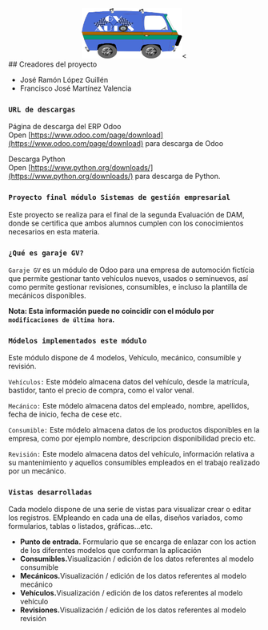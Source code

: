 
<div style="text-align: center;">
<img src="https://raw.githubusercontent.com/Sysop81/garaje_gv/master/static/description/icon.png" alt="Logo de empresa" width="200" height="100"><
</div>
## Creadores del proyecto

<ul>
    <li>José Ramón López Guillén</li>
    <li>Francisco José Martínez Valencia</li>
</ul>

### `URL de descargas`

Página de descarga del ERP Odoo<br>
Open [https://www.odoo.com/page/download](https://www.odoo.com/page/download) para descarga de Odoo

Descarga Python<br>
Open [https://www.python.org/downloads/](https://www.python.org/downloads/) para descarga de Python.


### `Proyecto final módulo Sistemas de gestión empresarial`

Este proyecto se realiza para el final de la segunda Evaluación de DAM, donde se certifica
que ambos alumnos cumplen con los conocimientos necesarios en esta materia.


### `¿Qué es garaje GV?`

`Garaje GV` es un módulo de Odoo para una empresa de automoción fictícia que permite gestionar tanto vehículos nuevos, usados o seminuevos, así como permite gestionar revisiones, consumibles, e incluso la plantilla de mecánicos disponibles.

**Nota: Esta información puede no coincidir con el módulo por `modificaciones de última hora`.**


### `Módelos implementados este módulo`

Este módulo dispone de 4 modelos, Vehículo, mecánico, consumible y revisión.

`Vehículos:` Este módelo almacena datos del vehículo, desde la matrícula, bastidor, tanto el precio de compra, como el valor venal.

`Mecánico:` Este módelo almacena datos del empleado, nombre, apellidos, fecha de inicio, fecha de cese etc.

`Consumible:` Este módelo almacena datos de los productos disponibles en la empresa, como por ejemplo nombre, descripcion disponibilidad precio etc.

`Revisión:` Este modelo almacena datos del vehículo, información relativa a su mantenimiento y aquellos consumibles empleados en el trabajo realizado por un mecánico.



### `Vistas desarrolladas`
Cada modelo dispone de una serie de vistas para visualizar crear o editar los registros. EMpleando en cada una de ellas, diseños variados, como formularios, tablas o listados, gráficas...etc.

<ul>
    <li><b>Punto de entrada.</b> Formulario que se encarga de enlazar con los action de los diferentes modelos que conforman la aplicación</li>
    <li><b>Consumibles.</b>Visualización / edición de los datos referentes al modelo consumible</li>
    <li><b>Mecánicos.</b>Visualización / edición de los datos referentes al modelo mecánico</li>
    <li><b>Vehículos.</b>Visualización / edición de los datos referentes al modelo vehículo</li>
    <li><b>Revisiones.</b>Visualización / edición de los datos referentes al modelo revisión</li>
</ul>
  
